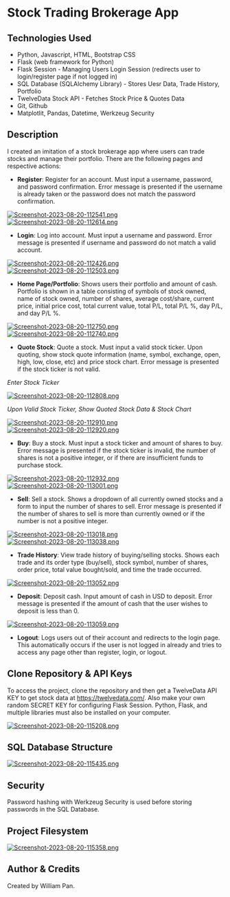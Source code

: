 # Stock Trading Brokerage App 

## Technologies Used
* Python, Javascript, HTML, Bootstrap CSS
* Flask (web framework for Python)
* Flask Session - Managing Users Login Session (redirects user to login/register page if not logged in)
* SQL Database (SQLAlchemy Library) - Stores Uesr Data, Trade History, Portfolio
* TwelveData Stock API - Fetches Stock Price & Quotes Data
* Git, Github
* Matplotlit, Pandas, Datetime, Werkzeug Security

## Description
I created an imitation of a stock brokerage app where users can trade stocks and manage their portfolio. There are the following pages and respective actions: 

* **Register**: Register for an account. Must input a username, password, and password confirmation. Error message is presented if the username is already taken or the password does not match the password confirmation.

[![Screenshot-2023-08-20-112541.png](https://i.postimg.cc/3NyC02xc/Screenshot-2023-08-20-112541.png)](https://postimg.cc/xN2bWJHv)
[![Screenshot-2023-08-20-112614.png](https://i.postimg.cc/59GmdKPd/Screenshot-2023-08-20-112614.png)](https://postimg.cc/MX7B152d)

* **Login**: Log into account. Must input a username and password. Error message is presented if username and password do not match a valid account.

[![Screenshot-2023-08-20-112426.png](https://i.postimg.cc/QxTJXgPB/Screenshot-2023-08-20-112426.png)](https://postimg.cc/YhtWRFtk)
[![Screenshot-2023-08-20-112503.png](https://i.postimg.cc/rsvG1zdF/Screenshot-2023-08-20-112503.png)](https://postimg.cc/fSf0Zzj6)

* **Home Page/Portfolio**: Shows users their portfolio and amount of cash. Portfolio is shown in a table consisting of symbols of stock owned, name of stock owned, number of shares, average cost/share, current price, initial price cost, total current value, total P/L, total P/L %, day P/L, and day P/L %.

[![Screenshot-2023-08-20-112750.png](https://i.postimg.cc/YCQRxNzc/Screenshot-2023-08-20-112750.png)](https://postimg.cc/QFxc8TzS)
[![Screenshot-2023-08-20-112740.png](https://i.postimg.cc/0QyCxTRx/Screenshot-2023-08-20-112740.png)](https://postimg.cc/PL0DQF5F)

* **Quote Stock**: Quote a stock. Must input a valid stock ticker. Upon quoting, show stock quote information (name, symbol, exchange, open, high, low, close, etc) and price stock chart. Error message is presented if the stock ticker is not valid.

_Enter Stock Ticker_

[![Screenshot-2023-08-20-112808.png](https://i.postimg.cc/c4pTYkYM/Screenshot-2023-08-20-112808.png)](https://postimg.cc/ZCLrzcwC)

_Upon Valid Stock Ticker, Show Quoted Stock Data & Stock Chart_

[![Screenshot-2023-08-20-112910.png](https://i.postimg.cc/YqGbvB4C/Screenshot-2023-08-20-112910.png)](https://postimg.cc/JG8bFgcf)
[![Screenshot-2023-08-20-112920.png](https://i.postimg.cc/VsHKskkh/Screenshot-2023-08-20-112920.png)](https://postimg.cc/pyzfqx8Q)

* **Buy**: Buy a stock. Must input a stock ticker and amount of shares to buy. Error message is presented if the stock ticker is invalid, the number of shares is not a positive integer, or if there are insufficient funds to purchase stock.

[![Screenshot-2023-08-20-112932.png](https://i.postimg.cc/bJymrGn7/Screenshot-2023-08-20-112932.png)](https://postimg.cc/zLQCPG07)
[![Screenshot-2023-08-20-113001.png](https://i.postimg.cc/zv3pw90p/Screenshot-2023-08-20-113001.png)](https://postimg.cc/p5bDR1Nn)

* **Sell**: Sell a stock. Shows a dropdown of all currently owned stocks and a form to input the number of shares to sell. Error message is presented if the number of shares to sell is more than currently owned or if the number is not a positive integer.

[![Screenshot-2023-08-20-113018.png](https://i.postimg.cc/wMP2w0rz/Screenshot-2023-08-20-113018.png)](https://postimg.cc/7J3S6MDt)
[![Screenshot-2023-08-20-113038.png](https://i.postimg.cc/W469smdm/Screenshot-2023-08-20-113038.png)](https://postimg.cc/Z9nPcdF0)

* **Trade History**: View trade history of buying/selling stocks. Shows each trade and its order type (buy/sell), stock symbol, number of shares, order price, total value bought/sold, and time the trade occurred.

[![Screenshot-2023-08-20-113052.png](https://i.postimg.cc/Xv381Zsr/Screenshot-2023-08-20-113052.png)](https://postimg.cc/tsSWYgQb)

* **Deposit**: Deposit cash. Input amount of cash in USD to deposit. Error message is presented if the amount of cash that the user wishes to deposit is less than 0.
  
[![Screenshot-2023-08-20-113059.png](https://i.postimg.cc/hj2pdSbf/Screenshot-2023-08-20-113059.png)](https://postimg.cc/G8sF0nfC)

* **Logout**: Logs users out of their account and redirects to the login page. This automatically occurs if the user is not logged in already and tries to access any page other than register, login, or logout. 

## Clone Repository & API Keys

To access the project, clone the repository and then get a TwelveData API KEY to get stock data at https://twelvedata.com/. Also make your own random SECRET KEY for configuring Flask Session. Python, Flask, and multiple libraries must also be installed on your computer. 

[![Screenshot-2023-08-20-115208.png](https://i.postimg.cc/zDFk2mvx/Screenshot-2023-08-20-115208.png)](https://postimg.cc/mhhMh5Q9)

## SQL Database Structure 

[![Screenshot-2023-08-20-115435.png](https://i.postimg.cc/pT6PRcX4/Screenshot-2023-08-20-115435.png)](https://postimg.cc/0MDTCfS0)

## Security 

Password hashing with Werkzeug Security is used before storing passwords in the SQL Database. 

## Project Filesystem

[![Screenshot-2023-08-20-115358.png](https://i.postimg.cc/C11FypYb/Screenshot-2023-08-20-115358.png)](https://postimg.cc/yJMq95DN)

## Author & Credits

Created by William Pan. 

